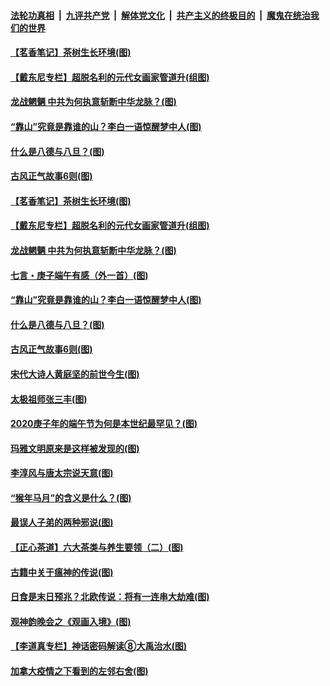 

####  [法轮功真相](../../../../basic/blob/master/README.md?t=06271631) &nbsp;|&nbsp; [九评共产党](../../../../9ping.md/blob/master/README.md?t=06271631) &nbsp;|&nbsp; [解体党文化](../../../../jtdwh.md/blob/master/README.md?t=06271631)  &nbsp;|&nbsp; [共产主义的终极目的](../../../../gczydzjmd.md/blob/master/README.md?t=06271631) &nbsp;|&nbsp; [魔鬼在统治我们的世界](../../../../mgztzwmdsj.md/blob/master/README.md?t=06271631) 

#### [【茗香笔记】茶树生长环境(图)](../pages/p7/937562.md?t=06271631) 

#### [【戴东尼专栏】超脱名利的元代女画家管道升(组图)](../pages/p7/935043.md?t=06271631) 

#### [龙战魍魉 中共为何执意斩断中华龙脉？(图)](../pages/p7/937761.md?t=06271631) 

#### [“靠山”究竟是靠谁的山？李白一语惊醒梦中人(图)](../pages/p7/937659.md?t=06271631) 

#### [什么是八德与八旦？(图)](../pages/p7/937355.md?t=06271631) 

#### [古风正气故事6则(图)](../pages/p7/936931.md?t=06271631) 

#### [【茗香笔记】茶树生长环境(图)](../pages/p7/937562.md?t=06271631) 

#### [【戴东尼专栏】超脱名利的元代女画家管道升(组图)](../pages/p7/935043.md?t=06271631) 

#### [龙战魍魉 中共为何执意斩断中华龙脉？(图)](../pages/p7/937761.md?t=06271631) 

#### [七言・庚子端午有感（外一首）(图)](../pages/p7/937763.md?t=06271631) 

#### [“靠山”究竟是靠谁的山？李白一语惊醒梦中人(图)](../pages/p7/937659.md?t=06271631) 

#### [什么是八德与八旦？(图)](../pages/p7/937355.md?t=06271631) 

#### [古风正气故事6则(图)](../pages/p7/936931.md?t=06271631) 

#### [宋代大诗人黄庭坚的前世今生(图)](../pages/p7/937617.md?t=06271631) 

#### [太极祖师张三丰(图)](../pages/p7/937351.md?t=06271631) 

#### [2020庚子年的端午节为何是本世纪最罕见？(图)](../pages/p7/937552.md?t=06271631) 

#### [玛雅文明原来是这样被发现的(图)](../pages/p7/937511.md?t=06271631) 

#### [李淳风与唐太宗说天意(图)](../pages/p7/937350.md?t=06271631) 

#### [“猴年马月”的含义是什么？(图)](../pages/p7/937346.md?t=06271631) 

#### [最误人子弟的两种邪说(图)](../pages/p7/937431.md?t=06271631) 

#### [【正心茶道】六大茶类与养生要领（二）(图)](../pages/p7/936912.md?t=06271631) 

#### [古籍中关于瘟神的传说(图)](../pages/p7/937430.md?t=06271631) 

#### [日食是末日预兆？北欧传说：将有一连串大劫难(图)](../pages/p7/936700.md?t=06271631) 

#### [观神韵晚会之《观画入境》(图)](../pages/p7/935454.md?t=06271631) 

#### [【李道真专栏】神话密码解读⑧大禹治水(图)](../pages/p7/937066.md?t=06271631) 

#### [加拿大疫情之下看到的左邻右舍(图)](../pages/p7/937068.md?t=06271631) 

